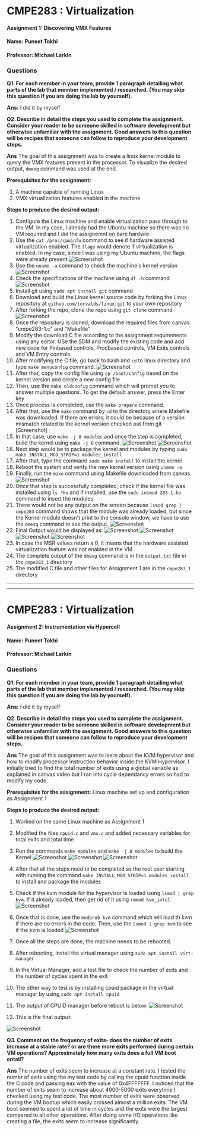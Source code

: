
# CMPE283 : Virtualization

#### Assignment 1: Discovering VMX Features
#### Name:  Puneet Tokhi
#### Professor: Michael Larkin


### Questions

**Q1. For each member in your team, provide 1 paragraph detailing what parts of the lab that member
implemented / researched. (You may skip this question if you are doing the lab by yourself).**

**Ans:** I did it by myself

**Q2. Describe in detail the steps you used to complete the assignment. Consider your reader to be someone skilled in software development but otherwise unfamiliar with the assignment. Good answers to this
    question will be recipes that someone can follow to reproduce your development steps.**
    
 **Ans** The goal of this assignment was to create a linux kernel module to query the VMX features present in the processor. To visualize the desired output, `dmesg` command was used at the end.

**Prerequisites for the assignment:**
1. A machine capable of running Linux
2. VMX virtualization features enabled in the machine

**Steps to produce the desired output:**
1. Configure the Linux machine and enable virtualization pass through to the VM. In my case, I already had the Ubuntu machine so there was no VM required and I did the assignemnt on bare hardwre.
2. Use the `cat /proc/cpuinfo` command to see if hardware assisted virtualization enabled. The `flags` would denote if virtualization is enabled. In my case, since I was using my Ubuntu machine, the flags were already present
![Screenshot](/images/1.png)
3. Use the `uname -a` command to check the machine's kernel version
![Screenshot](/images/2.png)
4. Check the specifications of the machine using `df -h` command
![Screenshot](/images/3.png)
5. Install git using `sudo apt install git` command 
6. Download and build the Linux kernel source code by forking the Linux repository at `github.com/torvalds/linux.git` to your own repository
7. After forking the repo, clone the repo using `git clone` command
![Screenshot](/images/4.png)
8. Once the repository is cloned, download the required files from canvas: "cmpe283-1.c" and "Makefile"
9. Modify the download C file according to the assignment requirements using any editor. USe the SDM and modify the existing code and add new code for Pinbased controls, Procbased controls, VM Exits controls and VM Entry controls
10. After modifying the C file, go back to bash and `cd` to linux directory and type `make menuconfig` command. 
![Screenshot](/images/5.png)
11. After that, copy the config file using `cp /boot/config` based on the kernel version and create a new config file
12. Then, use the `make oldconfig` command which will prompt you to answer multiple questions. To get the default answer, press the Enter key
13. Once process is completed, use the `make prepare` command. 
14. After that, use the `make` command by `cd` to the directory where Makefile was downloaded. If there are errors, it could be because of a version mismatch related to the kernel version checked out from git
[Screenshot]
15. In that case, use `make -j 8 modules` and once the step is completed, build the kernel using `make -j 8` command.
![Screenshot](/images/6.png)
![Screenshot](/images/7.png)
16. Next step would be to package the kernel and modules by typing `sudo make INSTALL_MOD_STRIP=1 modules_install`
17. After that, type the command `sudo make install` to install the kernel
18. Reboot the system and verify the new kernel version using `uname -a` 
19. Finally, run the `make` command using Makefile downloaded from canvas
![Screenshot](/images/13.png)
20. Once that step is successfully completed, check if the kernel file was installed using `ls *ko` and if installed, use the `sudo insmod 283-1.ko` command to insert the modules
21. There would not be any output on the screen because `lsmod grep | cmpe283` command shows that the module was already loaded, but since the Kernel module doesn't print to the console window, we have to use the `dmesg` command to see the output.
![Screenshot](/images/12.png)
22. Final Output would be displayed as:
![Screenshot](/images/8.png)
![Screenshot](/images/9.png)
![Screenshot](/images/10.png)
![Screenshot](/images/11.png)
23. In case the MSR values return a 0, it means that the hardware assisted virtualization feature was not enabled in the VM.
24. The complete output of the `dmesg` command is in the `output.txt` file in the `cmpe283_1` directory
25. The modified C file and other files for Assignment 1 are in the `cmpe283_1` directory


-----------------------------------------------------------------------------------------------------------
-----------------------------------------------------------------------------------------------------------

# CMPE283 : Virtualization

#### Assignment 2: Instrumentation via Hypercell
#### Name:  Puneet Tokhi
#### Professor: Michael Larkin


### Questions

**Q1. For each member in your team, provide 1 paragraph detailing what parts of the lab that member
implemented / researched. (You may skip this question if you are doing the lab by yourself).**

**Ans:** I did it by myself

**Q2. Describe in detail the steps you used to complete the assignment. Consider your reader to be someone skilled in software development but otherwise unfamiliar with the assignment. Good answers to this question will be recipes that someone can follow to reproduce your development steps.**
    
 **Ans** The goal of this assignment was to learn about the KVM hypervisor and how to modify processor instruction behavior inside the KVM Hypervisor. I initially tried to find the total number of exits using a global variable as explained in canvas video but I ran into cycle dependancy errors so had to modify my code.  
 
**Prerequisites for the assignment:**
Linux machine set up and configuration as Assignment 1

**Steps to produce the desired output:**
1. Worked on the same Linux machine as Assignment 1
2. Modified the files `cpuid.c` and `vmx.c` and added necessary variables for total exits and total time
3. Run the commands `make modules` and `make -j 8 modules` to build the Kernel
![Screenshot](/cmpe283_2/images/1.png)
![Screenshot](/cmpe283_2/images/7.png)
![Screenshot](/cmpe283_2/images/2.png)
4. After that all the steps need to be completed as the root user starting with running the command `make INSTALL_MOD_STRIP=1 modules_install` to install and package the modules
5. Check if the kvm module for the hypervisor is loaded using `lsmod | grep kvm`. If it already loaded, then get rid of it using `rmmod kvm_intel`
![Screenshot](/cmpe283_2/images/3.png)
6. Once that is done, use the `modprob kvm` command which will load th kvm if there are no errors in the code. Then, use the `lsmod | grep kvm` to see if the kvm is loaded
![Screenshot](/cmpe283_2/images/4.png)
7. Once all the steps are done, the machine needs to be rebooted.
8. After rebooting, install the virtual manager using `sudo apt install virt-manager`
9. In the Virtual Manager, add a test file to check the number of exits and the number of cycles spent in the exit
10. The other way to test is by installing cpuid package in the virtual manager by using `sudo apt install cpuid`
11. The output of CPUID manager before reboot is below:
![Screenshot](/cmpe283_2/images/6.png)

12. This is the final output:

![Screenshot](/cmpe283_2/images/5.png)

**Q3. Comment on the frequency of exits- does the number of exits increase at a stable rate? or are there more exits performed during certain VM operations? Approximately how many exits does a full VM boot entail?**

**Ans** The number of exits seem to increase at a constant rate. I tested the numbr of exits using the my test code by calling the cpuid function inside the C code and passing eax with the value of 0x4FFFFFFF. I noticed that the number of exits seem to increase about 4000-5000 exits everytime I checked using my test code. The most number of exits were observed during the VM bootup which easily crossed almost a million exits. The VM boot seemed to spent a lot of time in cycles and the exits were the largest compared to all other operations. After doing some I/O operations like creating a file, the exits seem to increase significantly.

